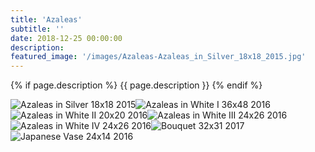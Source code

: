 ```yaml
---
title: 'Azaleas'
subtitle: ''
date: 2018-12-25 00:00:00
description: 
featured_image: '/images/Azaleas-Azaleas_in_Silver_18x18_2015.jpg'
---
```


{% if page.description %}
{{ page.description }}
{% endif %}

<div class="gallery" data-columns="2">
    <img src="/images/Azaleas-Azaleas_in_Silver_18x18_2015.jpg" alt="Azaleas in Silver 18x18 2015"><img src="/images/Azaleas-Azaleas_in_White_I_36x48_2016.jpg" alt="Azaleas in White I 36x48 2016"><img src="/images/Azaleas-Azaleas_in_White_II_20x20_2016.jpg" alt="Azaleas in White II 20x20 2016"><img src="/images/Azaleas-Azaleas_in_White_III_24x26_2016.jpg" alt="Azaleas in White III 24x26 2016"><img src="/images/Azaleas-Azaleas_in_White_IV_24x26_2016.jpg" alt="Azaleas in White IV 24x26 2016"><img src="/images/Azaleas-Bouquet_32x31_2017.jpg" alt="Bouquet 32x31 2017"><img src="/images/Azaleas-Japanese_Vase_24x14_2016.jpg" alt="Japanese Vase 24x14 2016">
</div>
